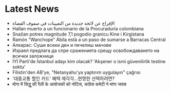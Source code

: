 # Latest News
-  الإفراج عن لائحة جديدة من التعيينات في صفوف القضاة
-  Hallan muerto a un funcionario de la Procuraduría colombiana
-  Snažan potres magnitude 7,1 pogodio granicu Kine i Kirgistana
-  Ramón “Wanchope” Ábila está a un paso de sumarse a Barracas Central
-  Алкарас: Суши всеки ден и печелиш мачове
-  Израел предлага да спре сраженията срещу освобождаването на всички заложници
-  İYİ Parti'de İstanbul adayı kim olacak? 'Akşener o ismi güvenilirlik testine soktu'
-  Filistin'den AB'ye, "Netanyahu'ya yaptırım uygulayın" çağrısı
-  '대중교통 할인 카드' 혜택 제각각…현명한 선택하려면?
-  मोगा में सिद्धू की रैली के आयोजकों को नोटिस, कांग्रेस कमेटी ने मांगा जवाब
